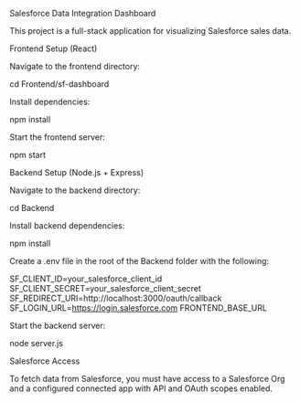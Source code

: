 Salesforce Data Integration Dashboard

This project is a full-stack application for visualizing Salesforce sales data.

Frontend Setup (React)

Navigate to the frontend directory:

cd Frontend/sf-dashboard

Install dependencies:

npm install

Start the frontend server:

npm start

Backend Setup (Node.js + Express)

Navigate to the backend directory:

cd Backend

Install backend dependencies:

npm install

Create a .env file in the root of the Backend folder with the following:

SF_CLIENT_ID=your_salesforce_client_id
SF_CLIENT_SECRET=your_salesforce_client_secret
SF_REDIRECT_URI=http://localhost:3000/oauth/callback
SF_LOGIN_URL=https://login.salesforce.com
FRONTEND_BASE_URL

Start the backend server:

node server.js

Salesforce Access

To fetch data from Salesforce, you must have access to a Salesforce Org and a configured connected app with API and OAuth scopes enabled.
